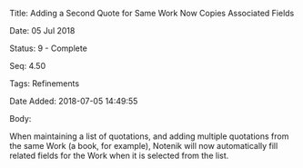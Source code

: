 Title:  Adding a Second Quote for Same Work Now Copies Associated Fields

Date:   05 Jul 2018

Status: 9 - Complete

Seq:    4.50

Tags:   Refinements

Date Added: 2018-07-05 14:49:55

Body:   
 
When maintaining a list of quotations, and adding multiple quotations from the same Work (a book, for example), Notenik will now automatically fill related fields for the Work when it is selected from the list. 

